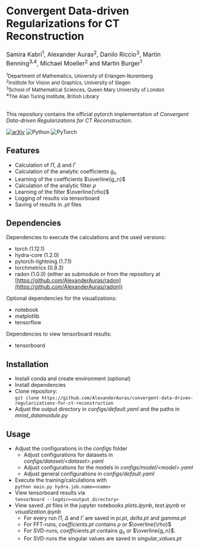 # Convergent Data-driven Regularizations for CT Reconstruction
<font size="3">Samira Kabri<sup>1</sup>, Alexander Auras<sup>2</sup>, Danilo Riccio<sup>3</sup>, Martin Benning<sup>3,4</sup>, Michael Moeller<sup>2</sup> and Martin Burger<sup>1</sup></font>

<font size="2">
<sup>1</sup>Department of Mathematics, University of Erlangen-Nuremberg<br/>
<sup>2</sup>Institute for Vision and Graphics, University of Siegen<br/>
<sup>3</sup>School of Mathematical Sciences, Queen Mary University of London<br/>
<sup>4</sup>The Alan Turing Institute, British Library<br/>
</font><br/>

This repository contains the official pytorch implementation of *Convergent Data-driven Regularizations for CT Reconstruction*.

[![arXiv](http://img.shields.io/badge/arXiv-2212.07786-b31b1b.svg)](https://arxiv.org/abs/2212.07786)
![Python](http://img.shields.io/badge/python-%3E%3D3.8-blue)
![PyTorch](http://img.shields.io/badge/PyTorch-%3E%3D1.12-blue)

## Features
- Calculation of $\Pi$, $\Delta$ and $\Gamma$
- Calculation of the analytic coefficients $g_n$
- Learning of the coefficients $\overline{g_n}$
- Calculation of the analytic filter $\rho$
- Learning of the filter $\overline{\rho}$
- Logging of results via tensorboard
- Saving of results in *.pt* files

## Dependencies
Dependencies to execute the calculations and the used versions:
- torch (1.12.1)
- hydra-core (1.2.0)
- pytorch-lightning (1.7.1)
- torchmetrics (0.9.3)
- radon (1.0.0) (either as submodule or from the repository at [https://github.com/AlexanderAuras/radon](https://github.com/AlexanderAuras/radon))

Optional dependencies for the visualizations: 
- notebook
- matplotlib
- tensorflow

Dependencies to view tensorboard results:
- tensorboard 

## Installation
- Install conda and create environment (optional)
- Install dependencies
- Clone repository: <br/> 
  `git clone https://github.com/AlexanderAuras/convergent-data-driven-regularizations-for-ct-reconstruction`
- Adjust the output directory in *configs/default.yaml* and the paths in *mnist_datamodule.py*

## Usage
- Adjust the configurations in the *configs* folder
    - Adjust configurations for datasets in *configs/dataset/\<dataset\>.yaml*
    - Adjust configurations for the models in *configs/model/\<model\>.yaml*
    - Adjust general configurations in *configs/default.yaml*
- Execute the training/calculations with <br/>
  `python main.py hydra.job.name=<name>`
- View tensorboard results via <br/>
  `tensorboard --logdir=<output_directory>`
- View saved *.pt* files in the jupyter notebooks *plots.ipynb*, *test.ipynb* or *visualization.ipynb*
    - For every run $\Pi$, $\Delta$ and $\Gamma$ are saved in *pi.pt*, *delta.pt* and *gamma.pt* 
    - For FFT-runs, *coefficients.pt* contains $\rho$ or $\overline{\rho}$
    - For SVD-runs, *coefficients.pt* contains $g_n$ or $\overline{g_n}$. 
    - For SVD-runs the singular values are saved in *singular_values.pt* 